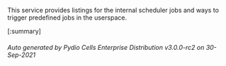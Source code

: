 






This service provides listings for the internal scheduler jobs and ways to trigger predefined jobs in the userspace.

[:summary]

###### Auto generated by Pydio Cells Enterprise Distribution v3.0.0-rc2 on 30-Sep-2021
